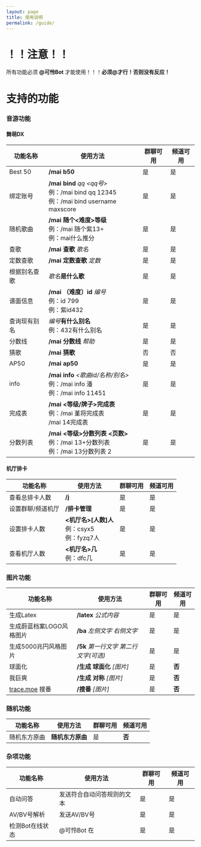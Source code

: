 ```yaml
---
layout: page
title: 使用说明
permalink: /guide/
---
```


# ！！注意！！
所有功能必须 **@可怜Bot** 才能使用！！！**必须@才行！否则没有反应！**

# 支持的功能
### 音游功能

#### 舞萌DX

| 功能名称    | 使用方法                                                                                   | 群聊可用 | 频道可用 |
|---------|----------------------------------------------------------------------------------------|------|------|
| Best 50 | **/mai b50**                                                                           | 是    | 是    |
| 绑定账号    | **/mai bind** *qq* *<qq号>* <br> 例：/mai bind qq 12345<br> 例：/mai bind username maxscore | 是    | 是    |
| 随机歌曲    | **/mai 随个<难度>等级**<br>例：/mai 随个紫13+<br>例：mai什么推分                                        | 是    | 是    |
| 查歌      | **/mai 查歌** *歌名*                                                                       | 是    | 是    |
| 定数查歌    | **/mai 定数查歌** *定数*                                                                     | 是    | 是    |    
| 根据别名查歌  | *歌名***是什么歌**                                                                           | 是    | 是    |
| 谱面信息    | **/mai** **（难度）id** *编号*<br>  例：id 799<br> 例：紫id432                                    | 是    | 是    |
| 查询现有别名  | *编号***有什么别名**<br> 例：432有什么别名                                                           | 是    | 是    |
| 分数线     | **/mai** **分数线** *帮助*                                                                  | 是    | 是    |
| 猜歌      | **/mai 猜歌**                                                                            | 否    | 否    |
| AP50    | **/mai ap50**                                                                          | 是    | 是    |
| info    | **/mai info** *<歌曲id/名称/别名>* <br>例：/mai info 潘<br>例：/mai info 11451                    | 是    | 是    |
| 完成表     | **/mai <等级/牌子>完成表**<br>例：/mai 堇将完成表<br>/mai 14完成表                                      | 是    | 是    |
| 分数列表    | **/mai <等级>分数列表 <页数>**<br>例：/mai 13+分数列表<br>例：/mai 13分数列表 2                            | 是    | 是    |
#### 机厅排卡
| 功能名称      | 使用方法                                  | 群聊可用 | 频道可用 |
|-----------|---------------------------------------|------|------|
| 查看总排卡人数   | **/j**                                | 是    | 是    |
| 设置群聊/频道机厅 | **/排卡管理**                             | 是    | 是    |
| 设置排卡人数    | **<机厅名>[人数]人**<br>例：csyx5<br>例：fyzq7人 | 是    | 是    |
| 查看机厅人数    | **<机厅名>几**<br>例：dfc几                  | 是    | 是    |

###  图片功能

| 功能名称                              | 使用方法                      | 群聊可用 | 频道可用  |
|-----------------------------------|---------------------------|------|-------|
| 生成Latex                           | **/latex** *公式内容*         | 是    | 是     |
| 生成蔚蓝档案LOGO风格图片                    | **/ba** *左侧文字 右侧文字*       | 是    | 是     |
| 生成5000兆円风格图片                      | **/5k** *第一行文字 第二行文字(可选)* | 是    | 是     |
| 球面化                               | **/生成 球面化** *[图片]*        | 是    | **否** |
| 我巨爽                               | **/生成 对称** *[图片]*         | 是    | **否** |
| [trace.moe](https://trace.moe) 搜番 | **/搜番** *[图片]*            | 是    | **否** |

### 随机功能

| 功能名称   | 使用方法       | 群聊可用 | 频道可用  |
|--------|------------|------|-------|
| 随机东方原曲 | **随机东方原曲** | 是    | **否** |

### 杂项功能

| 功能名称      | 使用方法          | 群聊可用 | 频道可用 |
|-----------|---------------|------|------|
| 自动问答      | 发送符合自动问答规则的文本 | 是    | 是    |
| AV/BV号解析  | 发送AV/BV号      | 是    | 是    |
| 检测Bot在线状态 | @可怜Bot 在      | 是    | 是    |

